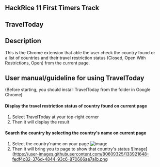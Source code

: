 ## HackRice 11 First Timers Track

## TravelToday

## Description
This is the Chrome extension that able the user check the country found or a list of countries and their travel restriction status (Closed, Open With Restrictions, Open) from the current page.

## User manual/guideline for using TravelToday
(Before starting, you should install TravelToday from the folder in Google Chrome)
#### Display the travel restriction status of country found on current page
1) Select TravelToday at your top-right corner
2) Then it will display the result
#### Search the country by selecting the country's name on current page
1) Select the country'name on your page
![image](https://user-images.githubusercontent.com/80609325/133921659-42fb115c-ee78-470f-a8b6-e7c25e1d58f9.png)
2) Then it will bring you to page to show that country's status
![image](https://user-images.githubusercontent.com/80609325/133921648-fedf4c82-376d-4844-93c6-870666ae7a1b.png

